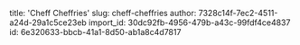 title: 'Cheff Cheffries'
slug: cheff-cheffries
author: 7328c14f-7ec2-4511-a24d-29a1c5ce23eb
import_id: 30dc92fb-4956-479b-a43c-99fdf4ce4837
id: 6e320633-bbcb-41a1-8d50-ab1a8c4d7817
